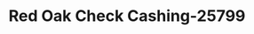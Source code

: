 ---
f_zip-code: 75154
f_state-code: TX
title: Red Oak Check Cashing-25799
f_phone: 972-617-0997
f_city-only: Red Oak
f_address: 101 Norton Street Red Oak
f_location-unique-id: '25799'
slug: red-oak-check-cashing-25799
updated-on: '2024-05-30T13:46:58.046Z'
created-on: '2024-05-30T13:36:59.803Z'
published-on: '2024-05-30T13:54:32.469Z'
f_city-state: cms/city/red-oak-tx.md
f_company: cms/company/red-oak-check-cashing.md
f_state: cms/state/texas.md
layout: '[payday-loan].html'
tags: payday-loan
---